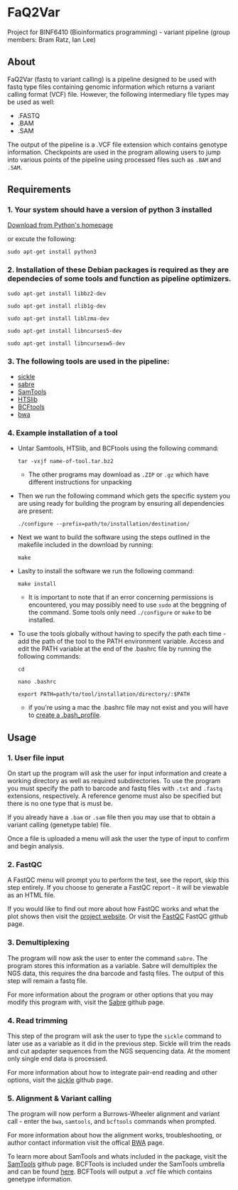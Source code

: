 # FaQ2Var
Project for BINF6410 (Bioinformatics programming) - variant pipeline (group members: Bram Ratz, Ian Lee)

## About

FaQ2Var (fastq to variant calling) is a pipeline designed to be used with fastq type files containing genomic information which returns a variant calling format (VCF) file. However, the following intermediary file types may be used as well:

* .FASTQ
* .BAM
* .SAM

The output of the pipeline is a .VCF file extension which contains genotype information. Checkpoints are used in the program allowing users to jump into various points of the pipeline using processed files such as `.BAM` and `.SAM`.

## Requirements

### 1. Your system should have a version of python 3 installed

[Download from Python's homepage](https://www.python.org/downloads/)

or excute the following:

`sudo apt-get install python3`

### 2. Installation of these Debian packages is required as they are dependecies of some tools and function as pipeline optimizers.

`sudo apt-get install libbz2-dev`

`sudo apt-get install zlib1g-dev`

`sudo apt-get install liblzma-dev`

`sudo apt-get install libncurses5-dev`

`sudo apt-get install libncursesw5-dev`

### 3. The following tools are used in the pipeline:

* [sickle](https://github.com/najoshi/sickle/archive/v1.33.tar.gz)
* [sabre](https://github.com/najoshi/sabre/archive/master.zip)
* [SamTools](https://github.com/samtools/samtools/releases/download/1.9/samtools-1.9.tar.bz2)
* [HTSlib](https://github.com/samtools/htslib/releases/download/1.9/htslib-1.9.tar.bz2)
* [BCFtools](https://github.com/samtools/bcftools/releases/download/1.9/bcftools-1.9.tar.bz2)
* [bwa](https://sourceforge.net/projects/bio-bwa/files/latest/download)

### 4. Example installation of a tool

- Untar Samtools, HTSlib, and BCFtools using the following command:

  `tar -vxjf name-of-tool.tar.bz2`
  
  - The other programs may download as `.ZIP` or `.gz` which have different instructions for unpacking
  
- Then we run the following command which gets the specific system you are using ready for building the program by ensuring all dependencies are present:

  `./configure --prefix=path/to/installation/destination/`

- Next we want to build the software using the steps outlined in the makefile included in the download by running:

  `make`

- Laslty to install the software we run the following command:

  `make install`

  * It is important to note that if an error concerning permissions is encountered, you may possibly need to use `sudo` at the beggning of     the command. Some tools only need `./configure` or `make` to be installed. 

- To use the tools globally without having to specify the path each time - add the path of the tool to the PATH environment variable. Access   and edit the PATH variable at the end of the .bashrc file by running the following commands:

  ```
  cd

  nano .bashrc

  export PATH=path/to/tool/installation/directory/:$PATH
  ```

  * if you're using a mac the .bashrc file may not exist and you will have to [create a .bash_profile](https://medium.com/@alohaglenn/programming-lifehack-creating-a-bash-profile-56166dbd341c).

## Usage

### 1. User file input

On start up the program will ask the user for input information and create a working directory as well as required subdirectories. To use the program you must specify the path to barcode and fastq files with `.txt` and `.fastq` extensions, respectively. A reference genome must also be specified but there is no one type that is must be.

If you already have a `.bam` or `.sam` file then you may use that to obtain a variant calling (genetype table) file.

Once a file is uploaded a menu will ask the user the type of input to confirm and begin analysis. 

### 2. FastQC

A FastQC menu will prompt you to perform the test, see the report, skip this step entirely. If you choose to generate a FastQC report - it will be viewable as an HTML file.

If you would like to find out more about how FastQC works and what the plot shows then visit the 
[project website](http://www.bioinformatics.babraham.ac.uk/projects/fastqc/). Or visit the [FastQC](https://github.com/s-andrews/FastQC) FastQC github page.

### 3. Demultiplexing

The program will now ask the user to enter the command `sabre`. The program stores this information as a variable. Sabre will demultiplex the NGS data, this requires the dna barcode and fastq files. The output of this step will remain a fastq file.

For more information about the program or other options that you may modify this program with, visit the [Sabre](https://github.com/najoshi/sabre) github page.

### 4. Read trimming

This step of the program will ask the user to type the `sickle` command to later use as a variable as it did in the previous step. Sickle will trim the reads and cut apdapter sequences from the NGS sequencing data. At the moment only single end data is processed.

For more information about how to integrate pair-end reading and other options, visit the [sickle](https://github.com/najoshi/sickle) github page.

### 5. Alignment & Variant calling

The program will now perform a Burrows-Wheeler alignment and variant call - enter the `bwa`, `samtools`, and `bcftools` commands when prompted.

For more information about how the alignment works, troubleshooting, or author contact information visit the offical [BWA](http://bio-bwa.sourceforge.net/) page.

To learn more about SamTools and whats included in the package, visit the [SamTools](https://github.com/samtools/) github page. BCFTools is included under the SamTools umbrella and can be found [here](https://github.com/samtools/bcftools). BCFTools will output a .vcf file which contains genetype information.

